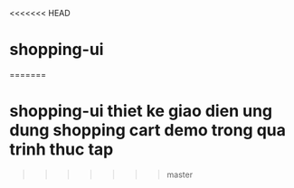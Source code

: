 <<<<<<< HEAD
# shopping-ui
=======
# shopping-ui thiet ke giao dien ung dung shopping cart demo trong qua trinh thuc tap
>>>>>>> master
